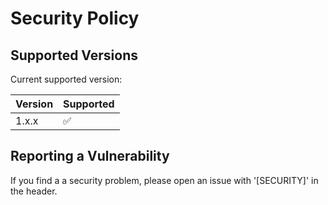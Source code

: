 # Security Policy

## Supported Versions

Current supported version:

| Version | Supported          |
| ------- | ------------------ |
| 1.x.x   | :white_check_mark: |

## Reporting a Vulnerability

If you find a a security problem, please open an issue with '\[SECURITY\]' in the header. 